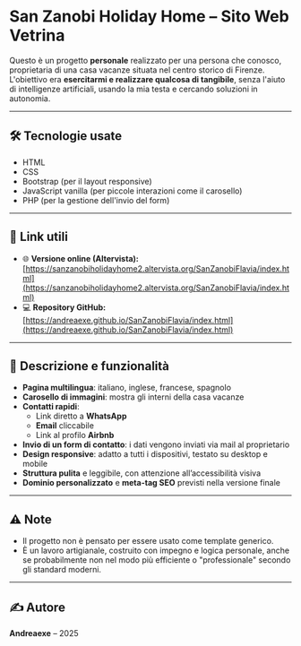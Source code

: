 # San Zanobi Holiday Home – Sito Web Vetrina

Questo è un progetto **personale** realizzato per una persona che conosco, proprietaria di una casa vacanze situata nel centro storico di Firenze.  
L'obiettivo era **esercitarmi e realizzare qualcosa di tangibile**, senza l'aiuto di intelligenze artificiali, usando la mia testa e cercando soluzioni in autonomia.

---

## 🛠 Tecnologie usate

- HTML
- CSS
- Bootstrap (per il layout responsive)
- JavaScript vanilla (per piccole interazioni come il carosello)
- PHP (per la gestione dell'invio del form)

---

## 🔗 Link utili

- 🌐 **Versione online (Altervista):** [https://sanzanobiholidayhome2.altervista.org/SanZanobiFlavia/index.html](https://sanzanobiholidayhome2.altervista.org/SanZanobiFlavia/index.html)
- 💻 **Repository GitHub:** [https://andreaexe.github.io/SanZanobiFlavia/index.html](https://andreaexe.github.io/SanZanobiFlavia/index.html)

---

## 📄 Descrizione e funzionalità

- **Pagina multilingua**: italiano, inglese, francese, spagnolo
- **Carosello di immagini**: mostra gli interni della casa vacanze
- **Contatti rapidi**:
  - Link diretto a **WhatsApp**
  - **Email** cliccabile
  - Link al profilo **Airbnb**
- **Invio di un form di contatto**: i dati vengono inviati via mail al proprietario
- **Design responsive**: adatto a tutti i dispositivi, testato su desktop e mobile
- **Struttura pulita** e leggibile, con attenzione all’accessibilità visiva
- **Dominio personalizzato** e **meta-tag SEO** previsti nella versione finale

---

## ⚠️ Note

- Il progetto non è pensato per essere usato come template generico.
- È un lavoro artigianale, costruito con impegno e logica personale, anche se probabilmente non nel modo più efficiente o "professionale" secondo gli standard moderni.

---

## ✍️ Autore

**Andreaexe** – 2025
